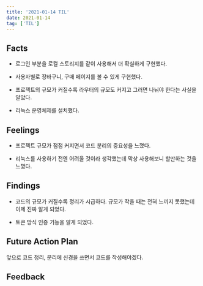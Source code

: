 ```yaml
---
title: '2021-01-14 TIL'
date: 2021-01-14
tag: ['TIL']
---
```


## Facts

- 로그인 부분을 로컬 스토리지를 같이 사용해서 더 확실하게 구현했다.

- 사용자별로 장바구니, 구매 페이지를 볼 수 있게 구현했다.

- 프로젝트의 규모가 커질수록 라우터의 규모도 커지고 그러면 나눠야 한다는 사실을 알았다.

- 리눅스 운영체제를 설치했다.

## Feelings

- 프로젝트 규모가 점점 커지면서 코드 분리의 중요성을 느꼈다.

- 리눅스를 사용하기 전엔 어려울 것이라 생각했는데 막상 사용해보니 할만하는 것을 느꼈다.

## Findings

- 코드의 규모가 커질수록 정리가 시급하다. 규모가 작을 때는 전혀 느끼지 못했는데 이제 진짜 알게 되었다.

- 토큰 방식 인증 기능을 알게 되었다.

## Future Action Plan

앞으로 코드 정리, 분리에 신경을 쓰면서 코드를 작성해야겠다.

## Feedback
